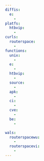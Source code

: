 ```yaml
---
diffis:
  e:
    -
platfs:
  htbvip:
    -
curls:
  routerspace:
    -
functions:
  unix:
    -
  e:
    -
  htbvip:
    -
  source:
    -
  apk:
    -
  ci:
    -
  cve:
    -
  be:
    -

wals:
  routerspacewu:
    -
  routerspacevi:
    -
---
```

